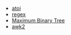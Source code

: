 - [atoi](https://practice.geeksforgeeks.org/problems/implement-atoi/1)
- [regex](https://www.hackerrank.com/domains/regex)
- [Maximum Binary Tree](https://leetcode.com/problems/maximum-binary-tree/)
- [awk2](https://www.hackerrank.com/challenges/awk-2/problem)

